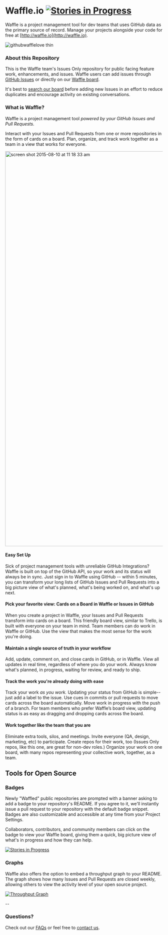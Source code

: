 Waffle.io  [![Stories in Progress](https://badge.waffle.io/waffleio/waffle.io.svg?label=waffle%3Ain%20progress&title=In%20Progress)](http://waffle.io/waffleio/waffle.io)
=========
Waffle is a project management tool for dev teams that uses GitHub data as the primary source of record. Manage your projects alongside your code for free at [http://waffle.io](http://waffle.io).

![githubwafflelove thin](https://cloud.githubusercontent.com/assets/100216/9208980/322e1b52-4042-11e5-88d6-d29bf077503b.png)


### About this Repository

This is the Waffle team's Issues Only repository for public facing feature work, enhancements, and issues. Waffle users can add issues through [GitHub Issues](https://github.com/waffleio/waffle.io/issues/new) or directly on our [Waffle board](http://waffle.io/waffleio/waffle.io).

It's best to [search our board](https://waffle.io/waffleio/waffle.io?search=customer%20requested) before adding new Issues in an effort to reduce duplicates and encourage activity on existing conversations.

### What is Waffle? 

Waffle is a project management tool *powered by your GitHub Issues and Pull Requests.*

Interact with your Issues and Pull Requests from one or more repositories in the form of cards on a board. Plan, organize, and track work together as a team in a view that works for everyone.

<img width="1262" alt="screen shot 2015-08-10 at 11 18 33 am" src="https://cloud.githubusercontent.com/assets/100216/9175016/6013dd5a-3f51-11e5-9286-bff3fe271aa9.png">

#### Easy Set Up

Sick of project management tools with unreliable GitHub Integrations? Waffle is built on top of the GitHub API, so your work and its status will always be in sync. Just sign in to Waffle using GitHub -- within 5 minutes, you can transform your long lists of GitHub Issues and Pull Requests into a big picture view of what's planned, what's being worked on, and what's up next. 

#### Pick your favorite view: Cards on a Board in Waffle or Issues in GitHub

When you create a project in Waffle, your Issues and Pull Requests transform into cards on a board. This friendly board view, similar to Trello, is built with everyone on your team in mind. Team members can do work in Waffle or GitHub. Use the view that makes the most sense for the work you're doing. 

#### Maintain a single source of truth in your workflow

Add, update, comment on, and close cards in GitHub, or in Waffle. View all updates in real time, regardless of where you do your work. Always know  what's planned, in progress, waiting for review, and ready to ship.

#### Track the work you're already doing with ease

Track your work *as you work.* Updating your status from GitHub is simple-- just add a label to the issue. Use cues in commits or pull requests to move cards across the board automatically. Move work in progress with the push of a branch. For team members who prefer Waffle’s board view, updating status is as easy as dragging and dropping cards across the board.

#### Work together like the team that you are

Eliminate extra tools, silos, and meetings. Invite everyone (QA, design, marketing, etc) to participate. Create repos for their work, too (Issues Only repos, like this one, are great for non-dev roles.) Organize your work on one board, with many repos representing your collective work, together, as a team.


## Tools for Open Source

### Badges

Newly "Waffled" public repositories are prompted with a banner asking to add a badge to your repository's README. If you agree to it, we'll instantly issue a pull request to your repository with the default badge snippet. Badges are also customizable and accessible at any time from your Project Settings.

Collaborators, contributors, and community members can click on the badge to view your Waffle board, giving them a quick, big picture view of what's in progress and how they can help.

[![Stories in Progress](https://badge.waffle.io/waffleio/waffle.io.svg?label=waffle%3Ain%20progress&title=In%20Progress)](http://waffle.io/waffleio/waffle.io)

### Graphs

Waffle also offers the option to embed a throughput graph to your README. The graph shows how many Issues and Pull Requests are closed weekly, allowing others to view the activity level of your open source project.

[![Throughput Graph](http://graphs.waffle.io/waffleio/waffle.io/throughput.svg)](https://waffle.io/waffleio/waffle.io/metrics)

--
### Questions?

Check out our [FAQs](https://github.com/waffleio/waffle.io/wiki/FAQs) or feel free to [contact us](mailto:support@waffle.io).


 
